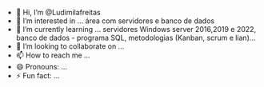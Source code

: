 - 👋 Hi, I’m @Ludimilafreitas 
- 👀 I’m interested in ... área com servidores e banco de dados
- 🌱 I’m currently learning ... servidores Windows server 2016,2019 e 2022, banco de dados - programa SQL, metodologias (Kanban, scrum e lian)...
- 💞️ I’m looking to collaborate on ... 
- 📫 How to reach me ...
- 😄 Pronouns: ...
- ⚡ Fun fact: ...

<!---
Ludimilafreitas/Ludimilafreitas is a ✨ special ✨ repository because its `README.md` (this file) appears on your GitHub profile.
You can click the Preview link to take a look at your changes.
--->

